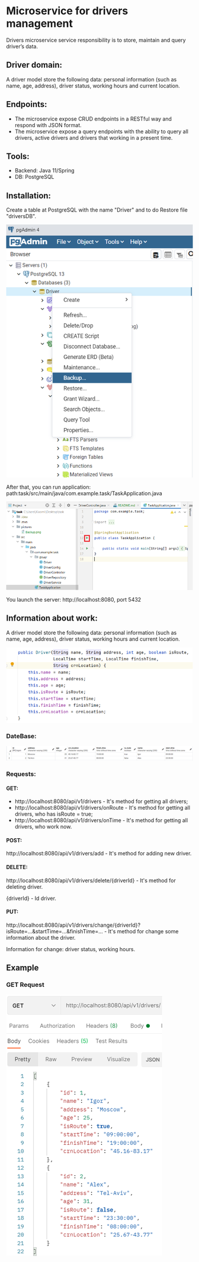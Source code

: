 # Microservice for drivers management
Drivers microservice service responsibility is to store, maintain and query driver’s data.

## Driver domain:
A driver model store the following data: personal information (such as name, age,
address), driver status, working hours and current location.

## Endpoints:
* The microservice expose CRUD endpoints in a RESTful way and respond with JSON format.
* The microservice expose a query endpoints with the ability to query all drivers, active drivers and drivers that working in a present time.

## Tools:
* Backend: Java 11/Spring
* DB: PostgreSQL

## Installation:
Create a table at PostgreSQL with the name "Driver" 
and to do Restore file "driversDB".

![img.png](pictures/Backup.png)

After that, you can run application:
path:task/src/main/java/com.example.task/TaskApplication.java

![img.png](pictures/Run.png)

You launch the server: http://localhost:8080, port 5432 

## Information about work:
A driver model store the following data: personal information (such as name, age,
address), driver status, working hours and current location.

![img.png](pictures/driver.png)

### DateBase:

![img.png](pictures/db.png)

### Requests:
#### GET: 
* http://localhost:8080/api/v1/drivers - It's method for getting all drivers;
* http://localhost:8080/api/v1/drivers/onRoute - It's method for getting all drivers, who has isRoute = true;
* http://localhost:8080/api/v1/drivers/onTime - It's method for getting all drivers, who work now.

#### POST:
http://localhost:8080/api/v1/drivers/add - It's method for adding new driver.

#### DELETE:
http://localhost:8080/api/v1/drivers/delete/{driverId} - It's method for deleting driver.

{driverId} - Id driver.

#### PUT:
http://localhost:8080/api/v1/drivers/change/{driverId}?isRoute=...&startTime=...&finishTime=... - It's method for change some information about the driver.

Information for change: driver status, working hours.

## Example
### GET Request

![img.png](pictures/get.png)
                                                                                                                        


